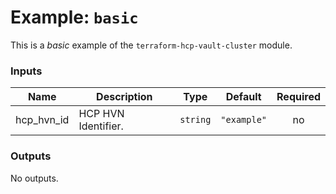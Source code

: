 # Example: `basic`

This is a _basic_ example of the `terraform-hcp-vault-cluster` module.

<!-- BEGIN_TF_DOCS -->
### Inputs

| Name | Description | Type | Default | Required |
|------|-------------|------|---------|:--------:|
| hcp_hvn_id | HCP HVN Identifier. | `string` | `"example"` | no |

### Outputs

No outputs.
<!-- END_TF_DOCS -->

